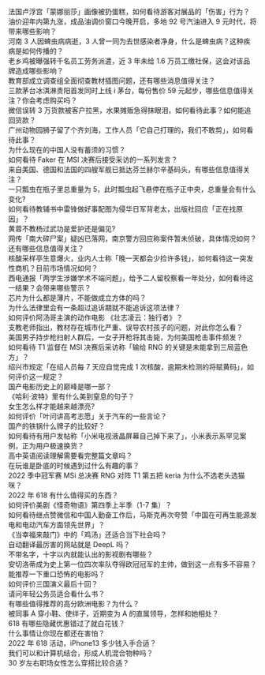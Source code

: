 法国卢浮宫「蒙娜丽莎」画像被扔蛋糕，如何看待游客对展品的「伤害」行为？  
油价迎年内第九涨，成品油调价窗口今晚开启，多地 92 号汽油进入 9 元时代，将带来哪些影响？  
河南 3 人因蜱虫病病逝，3 人曾一同为去世感染者净身，什么是蜱虫病？这种疾病是如何传播的？  
老乡鸡被曝强转千名员工劳务派遣，近 3 年未给 1.6 万员工缴社保，这会对该品牌造成哪些影响？  
教育部成立调查组全面彻查教材插图问题，还有哪些消息值得关注？  
三款茅台冰淇淋贵阳首发同时上线 i 茅台，每份售价 59 元起步，哪些信息值得关注？你会考虑购买吗？  
微信误转 3 万货款被客户拉黑，水果摊贩急得抹眼泪，如何看待此事？如何能追回货款？  
广州动物园狮子留了个齐刘海，工作人员「它自己打理的，我们不敢剪」，如何看待此事？  
为什么现在的中国人没有蓄须的习惯？  
如何看待 Faker 在 MSI 决赛后接受采访的一系列发言？  
来自美国、德国和法国的四艘军舰已抵达芬兰赫尔辛基码头，有哪些信息值得关注？  
一只瓢虫在瓶子里总重量为 5，此时瓢虫起飞悬停在瓶子正中央，总重量会有什么变化?  
如何看待教辅书中雷锋做好事配图为侵华日军背老太，出版社回应「正在找原因」？  
黄蓉不教杨过武功是爱护还是偏见?  
网传「南大碎尸案」疑凶已落网，南京警方回应称案件暂未侦破，具体情况如何？还有哪些信息值得关注？  
核酸采样亭生意爆火，业内人士称「晚一天都会少捡许多钱」，如何看待这一突发性商机？目前市场情况如何？  
西电通报「两学生涉嫌学术不端问题」，给予二人留校察看一年处分，如何看待这一结果？会带来哪些警示？  
芯片为什么都是薄片，不能做成立方体的吗？  
为什么法律里会有一条超过追诉期就不能追诉这项法律？  
如何评价阿汤哥主演的动作电影 《壮志凌云：独行者》？  
支教老师指出，教材存在城市化严重、误导农村孩子的问题，对此你怎么看？  
美国男子持步枪扫射人群后，一女子开枪将其击毙，为何美国枪击事件频发？  
如何看待 T1 监督在 MSI 决赛后采访称「输给 RNG 的关键是未能拿到三局蓝色方」？  
绍兴市规定「在绍人员每 7 天应自觉完成 1 次核酸，逾期未检测的将赋黄码」，如何评价这一规定？  
国产电影历史上的巅峰是哪一部？  
《哈利·波特》里有什么美到窒息的句子？  
女生怎么样才能越来越漂亮?  
如何评价「叶问讲高考志愿」关于汽车的一些言论？  
国产的铁锅什么牌子的比较好？  
如何看待有用户发帖称「小米电视液晶屏幕自己掉下来了」，小米表示系罕见案例，正为用户极速换货？  
高中英语阅读理解需要看完整篇文章吗？  
在玩谁是卧底的时候遇到过什么有趣的事？  
2022 季中冠军赛 MSi 总决赛 RNG 对阵 T1 第五把 keria 为什么不选老头选猫咪？  
2022 年 618 有什么值得买的东西？  
如何评价美剧《怪奇物语》第四季上半季（1-7 集）？  
如何看待继点赞微信和中国人勤奋工作后，马斯克再次夸赞「中国在可再生能源发电和电动汽车方面领先世界」？  
《当幸福来敲门》中的「鸡汤」还适合当下社会吗？  
自动翻译最厉害的网站就是 DeepL 吗？  
不带名字，十字以内就能认出的影视剧有哪些？  
安切洛蒂成为史上第一位四次率队夺得欧冠冠军的主帅，做到这一点有多不容易？  
能推荐一下重口恐怖的电影吗？  
如何评价三国演义最后十回？  
请问年轻公务员适合看什么书？  
有哪些值得推荐的高分欧洲电影？为什么？  
被同事 A 穿小鞋、使绊子，近期变为 A 的直属领导，怎样和她相处？  
618 有哪些隐藏优惠错过了就白花钱？  
什么事情让你现在都还在害怕？  
2022 年 618 活动，iPhone13 多少钱入手合适？  
我们可以和计算机结合，形成人机混合物种吗？  
30 岁左右职场女性怎么穿搭比较合适？  
